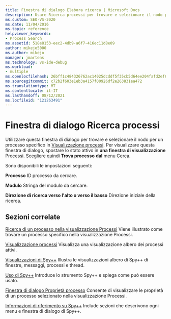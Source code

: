 ```yaml
---
title: Finestra di dialogo Elabora ricerca | Microsoft Docs
description: Usare Ricerca processi per trovare e selezionare il nodo per un processo specifico nella visualizzazione Processi. È possibile specificare l'ID processo, la stringa del modulo e la direzione di ricerca.
ms.custom: SEO-VS-2020
ms.date: 11/04/2016
ms.topic: reference
helpviewer_keywords:
- Process Search
ms.assetid: 518e8153-eec2-4db9-a6f7-416ec11d8e09
author: mikejo5000
ms.author: mikejo
manager: jmartens
ms.technology: vs-ide-debug
ms.workload:
- multiple
ms.openlocfilehash: 26bff1c484326762ac14025dcddf5f35cb5d64ee204fafd2ef6f13ac9387c16f
ms.sourcegitcommit: c72b2f603e1eb3a4157f00926df2e263831ea472
ms.translationtype: MT
ms.contentlocale: it-IT
ms.lasthandoff: 08/12/2021
ms.locfileid: "121263491"
---
```

# <a name="process-search-dialog-box"></a>Finestra di dialogo Ricerca processi
Utilizzare questa finestra di dialogo per trovare e selezionare il nodo per un processo specifico in [Visualizzazione processi](../debugger/processes-view.md). Per visualizzare questa finestra di dialogo, spostare lo stato attivo in **una finestra di visualizzazione** Processi. Scegliere quindi **Trova processo** **dal** menu Cerca.

 Sono disponibili le impostazioni seguenti:

 **Processo** ID processo da cercare.

 **Modulo** Stringa del modulo da cercare.

 **Direzione di ricerca verso l'alto o verso il basso** Direzione iniziale della ricerca.

## <a name="related-sections"></a>Sezioni correlate
 [Ricerca di un processo nella visualizzazione Processi](../debugger/how-to-search-for-a-process-in-processes-view.md) Viene illustrato come trovare un processo specifico nella visualizzazione Processi.

 [Visualizzazione processi](../debugger/processes-view.md) Visualizza una visualizzazione albero dei processi attivi.

 [Visualizzazioni di Spy++](../debugger/spy-increment-views.md) Illustra le visualizzazioni albero di Spy++ di finestre, messaggi, processi e thread.

 [Uso di Spy++](../debugger/using-spy-increment.md) Introduce lo strumento Spy++ e spiega come può essere usato.

 [Finestra di dialogo Proprietà processo](../debugger/process-properties-dialog-box.md) Consente di visualizzare le proprietà di un processo selezionato nella visualizzazione Processi.

 [Informazioni di riferimento su Spy++](../debugger/spy-increment-reference.md) Include sezioni che descrivono ogni menu e finestra di dialogo di Spy++.